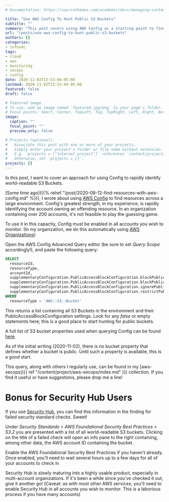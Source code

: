 ```yaml
---
# Documentation: https://sourcethemes.com/academic/docs/managing-content/

title: "Use AWS Config To Hunt Public S3 Buckets"
subtitle: ""
summary: "This post covers using AWS Config as a starting point to find public s3 buckets in your organization."
url: "/posts/use-aws-config-to-hunt-public-s3-buckets"
authors: []
categories:
- infosec
tags:
- cloud
- aws
- monitoring
- secops
- config
date: 2020-11-02T13:53:04-05:00
lastmod: 2020-11-02T13:53:04-05:00
featured: false
draft: false

# Featured image
# To use, add an image named `featured.jpg/png` to your page's folder.
# Focal points: Smart, Center, TopLeft, Top, TopRight, Left, Right, BottomLeft, Bottom, BottomRight.
image:
  caption: ""
  focal_point: ""
  preview_only: false

# Projects (optional).
#   Associate this post with one or more of your projects.
#   Simply enter your project's folder or file name without extension.
#   E.g. `projects = ["internal-project"]` references `content/project/deep-learning/index.md`.
#   Otherwise, set `projects = []`.
projects: []
---
```


In this post, I want to cover an approach for using Config to rapidly identify
world-readable S3 Buckets.

[Some time ago]({{% relref
"/post/2020-08-12-find-resources-with-aws-config.md" %}}), I wrote about
using [AWS Config][config] to find resources across a large environment. Config's greatest
strength, in my experience, is rapidly identifying the account owning an
offending resource. In an organization containing over 200 accounts, it's not
feasible to play the guessing game.

To use it in this capactiy, Config must be enabled in all accounts you wish to
monitor. (In my organization, we do this automatically using [AWS
Organizations][orgs])

Open the AWS Config Advanced Query editor (be sure to set _Query Scope_
accordingly!), and paste the following query:

```sql
SELECT
  resourceId,
  resourceType,
  accountId,
  supplementaryConfiguration.PublicAccessBlockConfiguration.blockPublicPolicy,
  supplementaryConfiguration.PublicAccessBlockConfiguration.blockPublicAcls,
  supplementaryConfiguration.PublicAccessBlockConfiguration.ignorePublicAcls,
  supplementaryConfiguration.PublicAccessBlockConfiguration.restrictPublicBuckets
WHERE
  resourceType = 'AWS::S3::Bucket'
```

This returns a list containing all S3 Buckets in the environment and their
PublicAccessBlockConfiguration settings. Look for any _false_ or empty
statements here; this is a good place to start hunting for public buckets.

A full list of S3 bucket properties
used when querying Config can be found [here](https://github.com/awslabs/aws-config-resource-schema/blob/master/config/properties/resource-types/AWS::S3::Bucket.properties.json). 

As of the initial writing (2020-11-02), there is no bucket property that defines
whether a bucket is public. Until such a property is available, this is a good
start.

This query, along with others I regularly use, can be found in my [aws-secops]({{ ref
"/content/project/aws-secops/index.md" }}) collection. If you find it useful or
have suggestions, please drop me a line!

# Bonus for Security Hub Users

If you use [Security Hub][hub], you can find this information in the finding for
failed security standard checks. Sweet!

Under _Security Standards > AWS Foundational Security Best Practices > S3.2_ you
are presented with a list of all world-readable S3 buckets. Clicking on the
title of a failed check will open an info pane to the right containing, among
other data, the AWS account ID containing the bucket.

Enable the AWS Foundational Security Best Practices if you haven't already. Once 
enabled, you'll need to wait several hours up to a few days for all of your
accounts to check in

Security Hub is slowly maturing into a highly usable product, especially in
multi-account organizations. If it's been a while since you've checked it out,
give it another go! (Caveat: as with most other AWS services, you'll need to
enable Security Hub in all accounts you wish to monitor. This is a laborious
process if you have many accounts)

[config]: https://aws.amazon.com/config/
[orgs]: https://aws.amazon.com/organizations/
[hub]: https://aws.amazon.com/security-hub/
